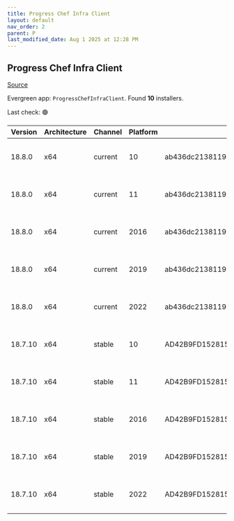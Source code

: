 ```yaml
---
title: Progress Chef Infra Client
layout: default
nav_order: 2
parent: P
last_modified_date: Aug 1 2025 at 12:28 PM
---
```


## Progress Chef Infra Client

[Source](https://www.chef.io/products/chef-infra)

Evergreen app: `ProgressChefInfraClient`. Found **10** installers.

Last check: 🟢

| Version | Architecture | Channel | Platform | Sha256                                                           | URI                                                                                                                                                                                          |
| ------- | ------------ | ------- | -------- | ---------------------------------------------------------------- | -------------------------------------------------------------------------------------------------------------------------------------------------------------------------------------------- |
| 18.8.0  | x64          | current | 10       | ab436dc21381190d6ae5ddd955b96bf4b3eb06958ac348c3607fff08e69f58c4 | [https://packages.chef.io/files/current/chef/18.8.0/windows/10/chef-client-18.8.0-1-x64.msi](https://packages.chef.io/files/current/chef/18.8.0/windows/10/chef-client-18.8.0-1-x64.msi)     |
| 18.8.0  | x64          | current | 11       | ab436dc21381190d6ae5ddd955b96bf4b3eb06958ac348c3607fff08e69f58c4 | [https://packages.chef.io/files/current/chef/18.8.0/windows/11/chef-client-18.8.0-1-x64.msi](https://packages.chef.io/files/current/chef/18.8.0/windows/11/chef-client-18.8.0-1-x64.msi)     |
| 18.8.0  | x64          | current | 2016     | ab436dc21381190d6ae5ddd955b96bf4b3eb06958ac348c3607fff08e69f58c4 | [https://packages.chef.io/files/current/chef/18.8.0/windows/2016/chef-client-18.8.0-1-x64.msi](https://packages.chef.io/files/current/chef/18.8.0/windows/2016/chef-client-18.8.0-1-x64.msi) |
| 18.8.0  | x64          | current | 2019     | ab436dc21381190d6ae5ddd955b96bf4b3eb06958ac348c3607fff08e69f58c4 | [https://packages.chef.io/files/current/chef/18.8.0/windows/2019/chef-client-18.8.0-1-x64.msi](https://packages.chef.io/files/current/chef/18.8.0/windows/2019/chef-client-18.8.0-1-x64.msi) |
| 18.8.0  | x64          | current | 2022     | ab436dc21381190d6ae5ddd955b96bf4b3eb06958ac348c3607fff08e69f58c4 | [https://packages.chef.io/files/current/chef/18.8.0/windows/2022/chef-client-18.8.0-1-x64.msi](https://packages.chef.io/files/current/chef/18.8.0/windows/2022/chef-client-18.8.0-1-x64.msi) |
| 18.7.10 | x64          | stable  | 10       | AD42B9FD152815C778C80FC12F0B24643677C097130F62AB70E73CC5A837A9B4 | [https://packages.chef.io/files/stable/chef/18.7.10/windows/10/chef-client-18.7.10-1-x64.msi](https://packages.chef.io/files/stable/chef/18.7.10/windows/10/chef-client-18.7.10-1-x64.msi)   |
| 18.7.10 | x64          | stable  | 11       | AD42B9FD152815C778C80FC12F0B24643677C097130F62AB70E73CC5A837A9B4 | [https://packages.chef.io/files/stable/chef/18.7.10/windows/11/chef-client-18.7.10-1-x64.msi](https://packages.chef.io/files/stable/chef/18.7.10/windows/11/chef-client-18.7.10-1-x64.msi)   |
| 18.7.10 | x64          | stable  | 2016     | AD42B9FD152815C778C80FC12F0B24643677C097130F62AB70E73CC5A837A9B4 | [https://packages.chef.io/files/stable/chef/18.7.10/windows/11/chef-client-18.7.10-1-x64.msi](https://packages.chef.io/files/stable/chef/18.7.10/windows/11/chef-client-18.7.10-1-x64.msi)   |
| 18.7.10 | x64          | stable  | 2019     | AD42B9FD152815C778C80FC12F0B24643677C097130F62AB70E73CC5A837A9B4 | [https://packages.chef.io/files/stable/chef/18.7.10/windows/11/chef-client-18.7.10-1-x64.msi](https://packages.chef.io/files/stable/chef/18.7.10/windows/11/chef-client-18.7.10-1-x64.msi)   |
| 18.7.10 | x64          | stable  | 2022     | AD42B9FD152815C778C80FC12F0B24643677C097130F62AB70E73CC5A837A9B4 | [https://packages.chef.io/files/stable/chef/18.7.10/windows/11/chef-client-18.7.10-1-x64.msi](https://packages.chef.io/files/stable/chef/18.7.10/windows/11/chef-client-18.7.10-1-x64.msi)   |
